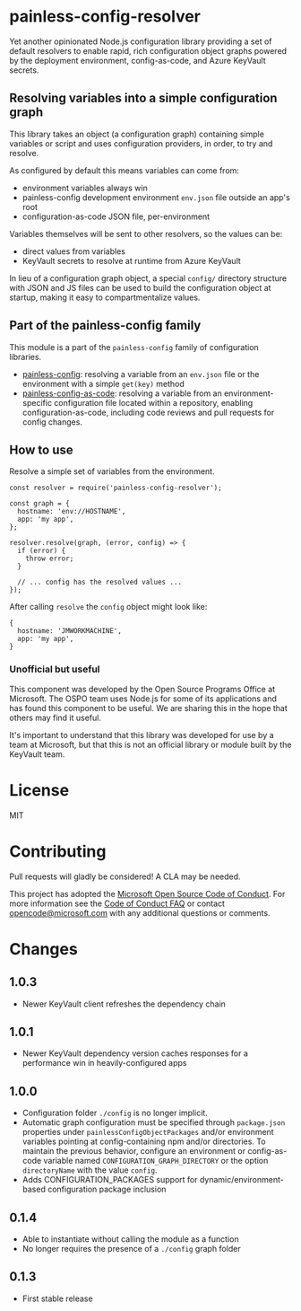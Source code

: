 # painless-config-resolver

Yet another opinionated Node.js configuration library providing a set of default resolvers to enable rapid, rich configuration object graphs powered by the deployment environment, config-as-code, and Azure KeyVault secrets.

## Resolving variables into a simple configuration graph

This library takes an object (a configuration graph) containing simple variables or
script and uses configuration providers, in order, to try and resolve.

As configured by default this means variables can come from:

- environment variables always win
- painless-config development environment `env.json` file outside an app's root
- configuration-as-code JSON file, per-environment

Variables themselves will be sent to other resolvers, so the values can be:

- direct values from variables
- KeyVault secrets to resolve at runtime from Azure KeyVault

In lieu of a configuration graph object, a special `config/` directory structure
with JSON and JS files can be used to build the configuration object at startup,
making it easy to compartmentalize values.

## Part of the painless-config family

This module is a part of the `painless-config` family of configuration libraries.

- [painless-config](https://github.com/Microsoft/painless-config): resolving a variable from an `env.json` file or the environment with a simple `get(key)` method
- [painless-config-as-code](https://github.com/Microsoft/painless-config-as-code): resolving a variable from an environment-specific configuration file located within a repository, enabling configuration-as-code, including code reviews and pull requests for config changes.

## How to use

Resolve a simple set of variables from the environment.

```
const resolver = require('painless-config-resolver');

const graph = {
  hostname: 'env://HOSTNAME',
  app: 'my app',
};

resolver.resolve(graph, (error, config) => {
  if (error) {
    throw error;
  }

  // ... config has the resolved values ...
});
```

After calling `resolve` the `config` object might look like:

```
{
  hostname: 'JMWORKMACHINE',
  app: 'my app',
}
```

### Unofficial but useful

This component was developed by the Open Source Programs Office at Microsoft. The OSPO team
uses Node.js for some of its applications and has found this component to be useful. We are
sharing this in the hope that others may find it useful.

It's important to understand that this library was developed for use by a team at Microsoft, but
that this is not an official library or module built by the KeyVault team.

# License

MIT

# Contributing

Pull requests will gladly be considered! A CLA may be needed.

This project has adopted the [Microsoft Open Source Code of
Conduct](https://opensource.microsoft.com/codeofconduct/).
For more information see the [Code of Conduct
FAQ](https://opensource.microsoft.com/codeofconduct/faq/) or
contact [opencode@microsoft.com](mailto:opencode@microsoft.com)
with any additional questions or comments.

# Changes

## 1.0.3

- Newer KeyVault client refreshes the dependency chain

## 1.0.1

- Newer KeyVault dependency version caches responses for a performance win in heavily-configured apps

## 1.0.0

- Configuration folder `./config` is no longer implicit.
- Automatic graph configuration must be specified through `package.json` properties under `painlessConfigObjectPackages` and/or environment variables pointing at config-containing npm and/or directories. To maintain the previous behavior, configure an environment or config-as-code variable named `CONFIGURATION_GRAPH_DIRECTORY` or the option `directoryName` with the value `config`.
- Adds CONFIGURATION_PACKAGES support for dynamic/environment-based configuration package inclusion

## 0.1.4

- Able to instantiate without calling the module as a function
- No longer requires the presence of a `./config` graph folder

## 0.1.3

- First stable release
